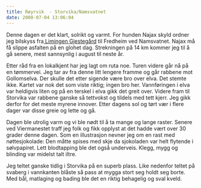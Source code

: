 ```yaml
---
title: Røyrvik  - Storvika/Namsvatnet
date: 2008-07-04 13:06:04
---
```


Denne dagen er det  klart, solrikt og varmt. For hunden Najax skyld ordner jeg bilskyss fra<a href="http://visitborgefjell.no/index.php?side=1012&amp;a=13"> Limingen Gjestegård</a> til Fredheim ved Namsvatnet. Najax må få slippe asfalten på en glohet dag. Strekningen på 14 km kommer jeg til å gå senere, mest sannsynlig i august til neste år.

Etter  råd fra en lokalkjent har jeg lagt om ruta noe. Turen videre går nå på en tømmervei. Jeg tar av fra denne litt lengere framme og går rabbene mot Gollomselva. Der skulle det etter sigende være bro over elva. Det stemte ikke. Kartet var nok det som viste riktig; ingen bro her. Vannføringen i elva var heldigvis liten og på en terskel i elva gikk det greit over. Videre fram til Storvika var rabbene ganske så tettvokst og tildels med tett kjerr. Jeg gikk derfor for det meste myrene innover. Etter dagens sol og tørt vær i flere dager var disse greie og lette og gå.

Dagen ble utrolig varm og vi ble nødt til å ta mange og lange raster. Senere ved Viermanestet traff jeg folk og fikk opplyst at det hadde vært over 30 grader denne dagen. Som en illustrasjon nevner jeg om en rast med nøttesjokolade: Den måtte spises med skje da sjokoladen var helt flytende i sølvpapiret. Lett blodtapping ble det også underveis. Klegg, mygg og blinding var midelst talt iltre.

Jeg teltet ganske tidlig i Storvika på en superb plass. Like nedenfor teltet på svaberg i vannkanten blåste så pass at mygga stort seg holdt seg borte. Med bål, matlaging og bading ble det en riktig behagelig og sval kveld.
